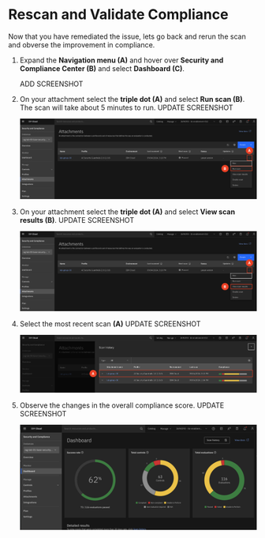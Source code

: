 # Rescan and Validate Compliance 

Now that you have remediated the issue, lets go back and rerun the scan and obverse the improvement in compliance.

1. Expand the **Navigation menu (A)** and hover over **Security and Compliance Center (B)** and select **Dashboard (C)**. <br>

    ADD SCREENSHOT 

2. On your attachment select the **triple dot (A)** and select **Run scan (B)**. The scan will take about 5 minutes to run. UPDATE SCREENSHOT

    ![alt text](../images/2.4.1.png)

3. On your attachment select the **triple dot (A)** and select **View scan results (B)**. UPDATE SCREENSHOT 

    ![alt text](../images/2.4.2.png)

4. Select the most recent scan **(A)** UPDATE SCREENSHOT

    ![alt text](../images/2.4.3.png)

5. Observe the changes in the overall compliance score. UPDATE SCREENSHOT

    ![alt text](../images/2.4.4.png)